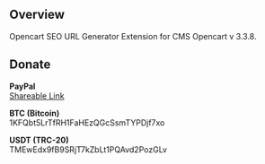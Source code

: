 <h2>Overview</h2>
<p>Opencart SEO URL Generator Extension for CMS Opencart v 3.3.8.</p>
<h2>Donate</h2>
<p><b>PayPal</b><br><a href="https://www.paypal.com/donate/?business=XY9NY34MQP9XW&no_recurring=0&item_name=Thanks+for+your+support%21+I+will+keep+doing+good+job.&currency_code=USD">Shareable Link</a></p>
<p><b>BTC (Bitcoin)</b><br>1KFQbt5LrTfRH1FaHEzQGcSsmTYPDjf7xo</p>
<p><b>USDT (TRC-20)</b><br>TMEwEdx9fB9SRjT7kZbLt1PQAvd2PozGLv</p>
